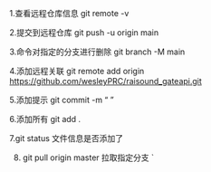 1.查看远程仓库信息  git remote -v

2.提交到远程仓库 git push -u origin main

3.命令对指定的分支进行删除  git branch -M main

4.添加远程关联   git remote add origin https://github.com/wesleyPRC/raisound_gateapi.git

5.添加提示 git commit -m  “ ”

6.添加所有 git add . 

7.git status 文件信息是否添加了

8. git pull origin master                      拉取指定分支                                  `    

